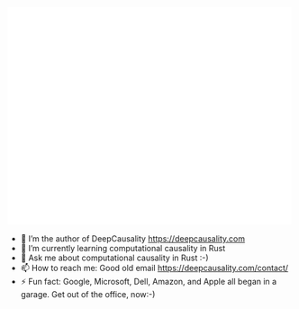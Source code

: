 
<picture>
  <img src="/github-metrics.svg" alt="Metrics">
</picture>

- 🔭 I’m the author of DeepCausality https://deepcausality.com
- 🌱 I’m currently learning computational causality in Rust
- 💬 Ask me about computational causality in Rust :-)
- 📫 How to reach me: Good old email https://deepcausality.com/contact/
- ⚡ Fun fact: Google, Microsoft, Dell, Amazon, and Apple all began in a garage. Get out of the office, now:-)
